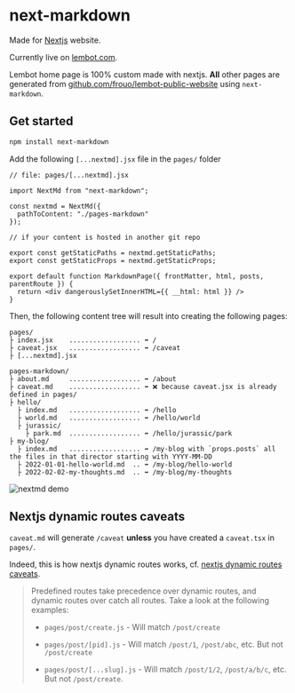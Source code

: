 # next-markdown

Made for [Nextjs](https://nextjs.org/) website.

Currently live on [lembot.com](https://lembot.com).

Lembot home page is 100% custom made with nextjs. **All** other pages are generated from [github.com/frouo/lembot-public-website](https://github.com/frouo/lembot-public-website) using `next-markdown`.

## Get started

```bash
npm install next-markdown
```

Add the following `[...nextmd].jsx` file in the `pages/` folder

```nodejs
// file: pages/[...nextmd].jsx

import NextMd from "next-markdown";

const nextmd = NextMd({
  pathToContent: "./pages-markdown"
});

// if your content is hosted in another git repo

export const getStaticPaths = nextmd.getStaticPaths;
export const getStaticProps = nextmd.getStaticProps;

export default function MarkdownPage({ frontMatter, html, posts, parentRoute }) {
  return <div dangerouslySetInnerHTML={{ __html: html }} />
}
```

Then, the following content tree will result into creating the following pages:

```
pages/
├ index.jsx    .................. ➡️ /
├ caveat.jsx   .................. ➡️ /caveat
├ [...nextmd].jsx

pages-markdown/
├ about.md     .................. ➡️ /about
├ caveat.md    .................. ➡️ ❌ because caveat.jsx is already defined in pages/
├ hello/
  ├ index.md   .................. ➡️ /hello
  ├ world.md   .................. ➡️ /hello/world
  ├ jurassic/
    ├ park.md  .................. ➡️ /hello/jurassic/park
├ my-blog/
  ├ index.md   .................. ➡️ /my-blog with `props.posts` all the files in that director starting with YYYY-MM-DD
  ├ 2022-01-01-hello-world.md  .. ➡️ /my-blog/hello-world
  ├ 2022-02-02-my-thoughts.md  .. ➡️ /my-blog/my-thoughts
```

![nextmd demo](https://user-images.githubusercontent.com/2499356/157421649-6be78442-400c-43cd-81e5-27ba6da1ee7b.png)

## Nextjs dynamic routes caveats

`caveat.md` will generate `/caveat` **unless** you have created a `caveat.tsx` in `pages/`.

Indeed, this is how nextjs dynamic routes works, cf. [nextjs dynamic routes caveats](https://nextjs.org/docs/routing/dynamic-routes#caveats).

> Predefined routes take precedence over dynamic routes, and dynamic routes over catch all routes. Take a look at the following examples:
> 
> - `pages/post/create.js` - Will match `/post/create`
> 
> - `pages/post/[pid].js` - Will match `/post/1`, `/post/abc`, etc. But not `/post/create`
> 
> - `pages/post/[...slug].js` - Will match `/post/1/2`, `/post/a/b/c`, etc. But not `/post/create`.
